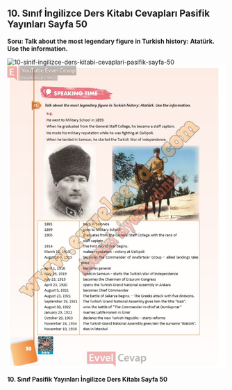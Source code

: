 ## 10. Sınıf İngilizce Ders Kitabı Cevapları Pasifik Yayınları Sayfa 50

**Soru: Talk about the most legendary figure in Turkish history: Atatürk. Use the information.**

![10-sinif-ingilizce-ders-kitabi-cevaplari-pasifik-sayfa-50]()![10-sinif-ingilizce-ders-kitabi-cevaplari-pasifik-sayfa-50](./image1.webp)

**10. Sınıf Pasifik Yayınları İngilizce Ders Kitabı Sayfa 50**